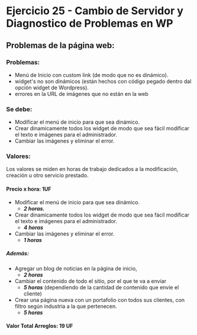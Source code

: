 # Ejercicio 25 - Cambio de Servidor y Diagnostico de Problemas en WP

## Problemas de la página web:

### Problemas:

- Menú de Inicio con custom link (de modo que no es dinámico).
- widget's no son dinámicos (están hechos con código pegado dentro dal opción widget de Wordpress).
- errores en la URL de imágenes que no están en la web

### Se debe:

- Modificar el menú de inicio para que sea dinámico.
- Crear dinamicamente todos los widget de modo que sea fácil modificar el texto e imágenes para el administrador.
- Cambiar las imágenes y eliminar el error.

### Valores:

Los valores se miden en horas de trabajo dedicados a la modificación, creación u otro servicio prestado.

#### Precio x hora: **1UF**

- Modificar el menú de inicio para que sea dinámico.
    - ***2 horas.***
- Crear dinamicamente todos los widget de modo que sea fácil modificar el texto e imágenes para el administrador.
    -  ***4 horas***
- Cambiar las imágenes y eliminar el error.
    -  ***1 horas***

##### Además:

- Agregar un blog de noticias en la página de inicio,
    -  ***2 horas***
- Cambiar el contenido de todo el sitio, por el que te va a enviar
    -  ***5 horas*** (dependiendo de la cantidad de contenido que envíe el cliente)
- Crear una página nueva con un portafolio con todos sus clientes, con filtro según industria a la que pertenecen.
    -  ***5 horas***

#### Valor Total Arreglos: **19 UF**









